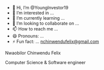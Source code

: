 - 👋 Hi, I’m @YoungInvestor19
- 👀 I’m interested in ...
- 🌱 I’m currently learning ...
- 💞️ I’m looking to collaborate on ...
- 📫 How to reach me ...
- 😄 Pronouns: ...
- ⚡ Fun fact: ...
nchinwendufelix@gmail.com
<!---09131774900
YoungInvestor19/YoungInvestor19 is a ✨ special ✨ repository because its `README.md` (this file) appears on your GitHub profile.
You can click the Preview link to take a look at your changes.
--->Nwaobilor Chinwendu Felix 
Computer Science & Software engineer 
